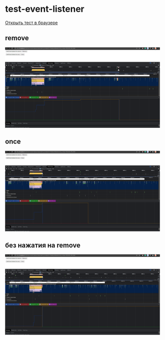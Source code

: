 # test-event-listener

[Открыть тест в браузере](https://htmlpreview.github.io/?https://github.com/cclarice/test-event-listener/blob/main/index.html)

## remove
![remove](https://github.com/cclarice/test-event-listener/blob/main/remove.png)


## once
![once](https://github.com/cclarice/test-event-listener/blob/main/once.png)


## без нажатия на remove
![remove](https://github.com/cclarice/test-event-listener/blob/main/remove_without_click_remove.png)
